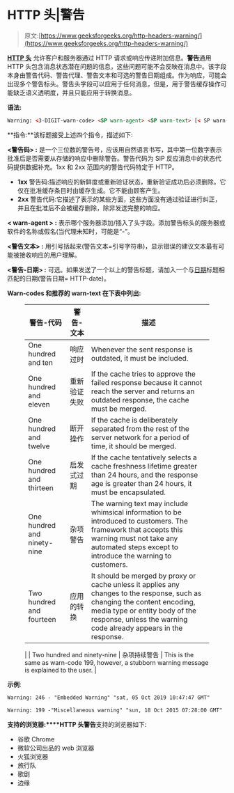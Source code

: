 # HTTP 头|警告

> 原文:[https://www.geeksforgeeks.org/http-headers-warning/](https://www.geeksforgeeks.org/http-headers-warning/)

[**HTTP 头**](https://www.geeksforgeeks.org/http-headers/) 允许客户和服务器通过 HTTP 请求或响应传递附加信息。**警告**通用 HTTP 头包含消息状态潜在问题的信息，这些问题可能不会反映在消息中。该字段本身由警告代码、警告代理、警告文本和可选的警告日期组成。作为响应，可能会出现多个警告标头。警告头字段可以应用于任何消息，但是，用于警告缓存操作可能缺乏语义透明度，并且只能应用于转换消息。

**语法:**

```html
Warning: <3-DIGIT-warn-code> <SP warn-agent> <SP warn-text> [< SP warn-date>]
```

**指令:**该标题接受上述四个指令，描述如下:

**<警告码> :** 是一个三位数的警告号，应该用自然语言书写，其中第一位数字表示批准后是否需要从存储的响应中删除警告。警告代码为 SIP 反应消息中的状态代码提供数据补充。1xx 和 2xx 范围内的警告代码特定于 HTTP。

*   **1xx** 警告码:描述响应的新鲜度或重新验证状态，重新验证成功后必须删除。它仅在批准缓存条目时由缓存生成。它不能由顾客产生。
*   **2xx** 警告代码:它描述了表示的某些方面，这些方面没有通过验证进行纠正，并且在批准后不会被缓存删除，除非发送完整的响应。

**< warn-agent > :** 表示哪个服务器添加/插入了头字段。添加警告标头的服务器或软件的名称或假名(当代理未知时，可能是“-”。

**<警告文本> :** 用引号括起来(警告文本=引号字符串)，显示错误的建议文本最有可能被接收响应的用户理解。

**<警告-日期> :** 可选。如果发送了一个以上的警告标题，请加入一个与[日期](https://www.geeksforgeeks.org/http-headers-date/)标题相匹配的日期(警告日期= HTTP-date)。

**Warn-codes 和推荐的 warn-text 在下表中列出:**

<figure class="table">

| 警告-代码 | 警告-文本 | 描述 |
| --- | --- | --- |
| One hundred and ten | 响应过时 | Whenever the sent response is outdated, it must be included. |
| One hundred and eleven | 重新验证失败 | If the cache tries to approve the failed response because it cannot reach the server and returns an outdated response, the cache must be merged. |
| One hundred and twelve | 断开操作 | If the cache is deliberately separated from the rest of the server network for a period of time, it should be merged. |
| One hundred and thirteen | 启发式过期 | If the cache tentatively selects a cache freshness lifetime greater than 24 hours, and the response age is greater than 24 hours, it must be encapsulated. |
| One hundred and ninety-nine | 杂项警告 | The warning text may include whimsical information to be introduced to customers. The framework that accepts this warning must not take any automated steps except to introduce the warning to customers. |
| Two hundred and fourteen | 应用的转换 | It should be merged by proxy or cache unless it applies any changes to the response, such as changing the content encoding, media type or entity body of the response, unless the warning code already appears in the response.
 |
| Two hundred and ninety-nine | 杂项持续警告 | This is the same as warn-code 199, however, a stubborn warning message is explained to the user. |

</figure>

**示例**:

```html
Warning: 246 - "Embedded Warning" "sat, 05 Oct 2019 10:47:47 GMT"

```

```html
Warning: 199 -"Miscellaneous warning" "sun, 18 Oct 2015 07:28:00 GMT"

```

**支持的浏览器:****HTTP 头警告**支持的浏览器如下:

*   谷歌 Chrome
*   微软公司出品的 web 浏览器
*   火狐浏览器
*   旅行队
*   歌剧
*   边缘